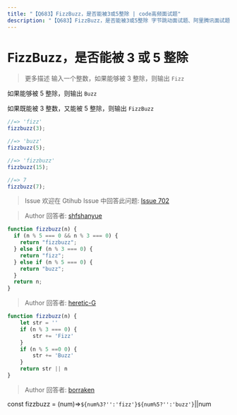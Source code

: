 ```yaml
---
title: "【Q683】FizzBuzz，是否能被3或5整除 | code高频面试题"
description: "【Q683】FizzBuzz，是否能被3或5整除 字节跳动面试题、阿里腾讯面试题、美团小米面试题。"
---
```


# FizzBuzz，是否能被 3 或 5 整除

> 更多描述
> 输入一个整数，如果能够被 3 整除，则输出 `Fizz`

如果能够被 5 整除，则输出 `Buzz`

如果既能被 3 整数，又能被 5 整除，则输出 `FizzBuzz`

```js
//=> 'fizz'
fizzbuzz(3);

//=> 'buzz'
fizzbuzz(5);

//=> 'fizzbuzz'
fizzbuzz(15);

//=> 7
fizzbuzz(7);
```

> Issue
> 欢迎在 Gtihub Issue 中回答此问题: [Issue 702](https://github.com/shfshanyue/Daily-Question/issues/702)

> Author
> 回答者: [shfshanyue](https://github.com/shfshanyue)

```js
function fizzbuzz(n) {
  if (n % 5 === 0 && n % 3 === 0) {
    return "fizzbuzz";
  } else if (n % 3 === 0) {
    return "fizz";
  } else if (n % 5 === 0) {
    return "buzz";
  }
  return n;
}
```

> Author
> 回答者: [heretic-G](https://github.com/heretic-G)

```javascript
function fizzbuzz(n) {
    let str = ''
    if (n % 3 === 0) {
        str += 'Fizz'
    }
    if (n % 5 ==0 0) {
        str += 'Buzz'
    }
    return str || n
}


```

> Author
> 回答者: [borraken](https://github.com/borraken)

const fizzbuzz = (num)=>`${num%3?'':'fizz'}${num%5?'':'buzz'}`||num
